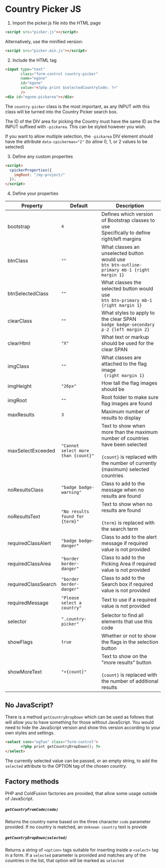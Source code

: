 # Country Picker JS

1. Import the picker.js file into the HTML page
```html
<script src="picker.js"></script>
```

Alternatively, use the minified version:
```html
<script src="picker.min.js"></script>
```

2. Include the HTML tag
```html
<input type="text"
       class="form-control country-picker"
       name="egone"
       id="egone"
       value="<?php print $selectedCountryCode; ?>"
       />
<div id="egone-pickarea"></div>
```
The ```country-picker``` class is the most important, as any INPUT with this class will be turned into the Country Picker search box.

The ID of the DIV area for picking the Country must have the same ID as the INPUT suffixed with ```-pickarea```. This can be styled however you wish.

If you want to allow multiple selection, the ```-pickarea``` DIV element should have the attribute ```data-cpickermax="2"``` (to allow 0, 1, or 2 values to be selected)

3. Define any custom properties
```html
<script>
  cpickerProperties({
    imgRoot: "/my-project/"
  });
</script>
```

4. Define your properties

| Property          | Default                                   | Description |
| ---               | ---                                       | --- |
| bootstrap         | ```4```                                   | Defines which version of Bootstrap classes to use<br />Specifically to define right/left margins |
| btnClass          | ```""``` | What classes an unselected button would use<br />```btn btn-outline-primary mb-1 {right margin 1}``` |
| btnSelectedClass  | ```""```         | What classes the selected button would use<br />```btn btn-primary mb-1 {right margin 1}``` |
| clearClass        | ```""```    | What styles to apply to the clear SPAN<br />```badge badge-secondary p-2 {left margin 2}``` |
| clearHtml         | ```"X"```                                 | What text or markup should be used for the clear SPAN |
| imgClass          | ```""```                              | What classes are attached to the flag image<br />``` {right margin 1}``` |
| imgHeight         | ```"26px"```                              | How tall the flag images should be |
| imgRoot           | ```""```                                  | Root folder to make sure flag images are found |
| maxResults | ```3``` | Maximum number of results to display
| maxSelectExceeded | ```"Cannot select more than {count}"``` | Text to show when more than the maximum number of countries have been selected<br /><br />```{count}``` is replaced with the number of currently (maximum) selected countries |
| noResultsClass | ```"badge badge-warning"``` | Class to add to the message when no results are found |
| noResultsText | ```"No results found for {term}"``` | Text to show when no results are found<br /><br />```{term}``` is replaced with the search term |
| requiredClassAlert | ```"badge badge-danger"``` | Class to add to the alert message if required value is not provided |
| requiredClassArea | ```"border border-danger"``` | Class to add to the Picking Area if required value is not provided |
| requiredClassSearch | ```"border border-danger"``` | Class to add to the Search box if required value is not provided |
| requiredMessage | ```"Please select a country"``` | Text to use if a required value is not provided |
| selector          | ```".country-picker"```                   | Selector to find all elements that use this code |
| showFlags | ```true``` | Whether or not to show the flags in the selection button |
| showMoreText | ```"+{count}"``` | Text to show on the "more results" button<br /><br />```{count}``` is replaced with the number of additional results |

## No JavaScript?

There is a method ```getCountryDropDown``` which can be used as follows that will allow you to have something for those without JavaScript. You would need to hide the JavaScript version and show this version according to your own styles and settings.

```html
<select name="egTwo" class="form-control">
       <?php print getCountryDropDown(); ?>
</select>
```

The currently selected value can be passed, or an empty string, to add the ```selected``` attribute to the OPTION tag of the chosen country.

## Factory methods

PHP and ColdFusion factories are provided, that allow some usage outside of JavaScript.

##### ```getCountryFromCode(code)```  
Returns the country name based on the three character ```code``` parameter provided. If no country is matched, an ```Unknown country``` text is provide

##### ```getCountryDropDown(selected)```  
Returns a string of ```<option>``` tags suitable for inserting inside a ```<select>``` tag in a form. If a ```selected``` parameter is provided and matches any of the countries in the list, that option will be marked as ```selected```
